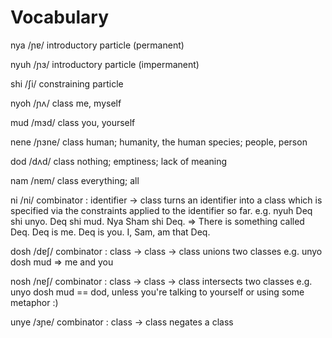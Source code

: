 # Vocabulary

nya /ɲɐ/
introductory particle (permanent)

nyuh /ɲɜ/
introductory particle (impermanent)

shi /ʃi/
constraining particle

nyoh /ɲʌ/
class
me, myself

mud /mɜd/
class
you, yourself

nene /ɲɜne/
class
human; humanity, the human species; people, person 

dod /dʌd/
class
nothing; emptiness; lack of meaning

nam /nɐm/
class
everything; all

ni /ni/
combinator : identifier -> class
turns an identifier into a class which is specified via the constraints applied to
the identifier so far.
e.g. nyuh Deq shi unyo. Deq shi mud. Nya Sham shi Deq.
  => There is something called Deq. Deq is me. Deq is you. I, Sam, am that Deq.

dosh /dɐʃ/
combinator : class -> class -> class
unions two classes
e.g. unyo dosh mud => me and you

nosh /nɐʃ/
combinator : class -> class -> class
intersects two classes
e.g. unyo dosh mud == dod, unless you're talking to yourself or using some metaphor :)

unye /ɜɲe/
combinator : class -> class
negates a class
